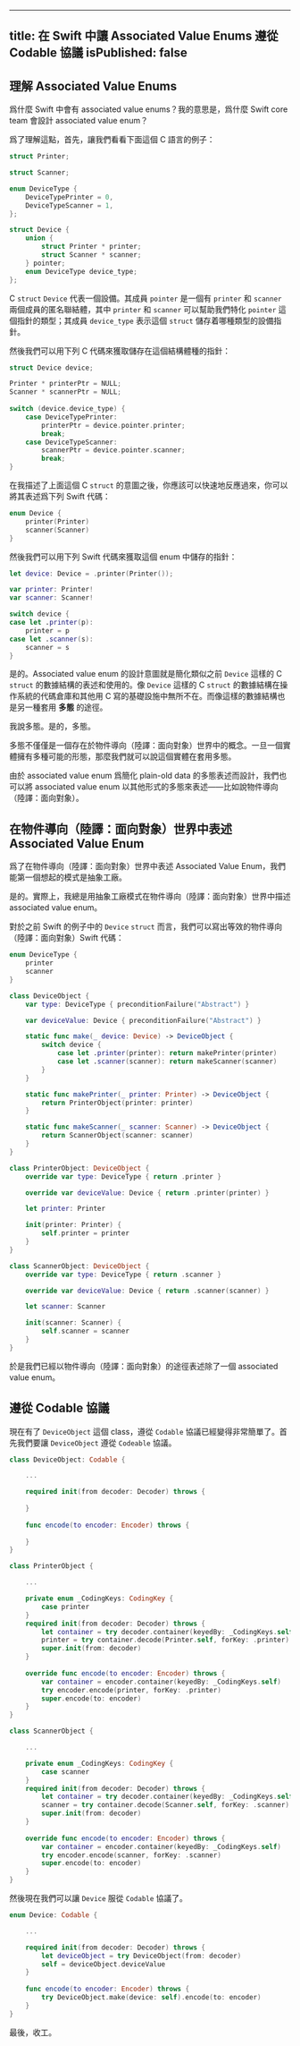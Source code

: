  ---
 title: 在 Swift 中讓 Associated Value Enums 遵從 Codable 協議
 isPublished: false
 ---
 
 ## 理解 Associated Value Enums
 
 爲什麼 Swift 中會有 associated value enums？我的意思是，爲什麼 Swift core team 會設計 associated value enum？

爲了理解這點，首先，讓我們看看下面這個 C 語言的例子：


```c
struct Printer;

struct Scanner;

enum DeviceType {
    DeviceTypePrinter = 0,
    DeviceTypeScanner = 1,
};

struct Device {
    union {
        struct Printer * printer;
        struct Scanner * scanner;
    } pointer;
    enum DeviceType device_type;
};
```

C `struct` `Device` 代表一個設備。其成員 `pointer` 是一個有 `printer` 和 `scanner` 兩個成員的匿名聯結體，其中  `printer` 和 `scanner` 可以幫助我們特化 `pointer` 這個指針的類型；其成員 `device_type` 表示這個 `struct` 儲存着哪種類型的設備指針。

然後我們可以用下列 C 代碼來獲取儲存在這個結構體種的指針：

```c
struct Device device;

Printer * printerPtr = NULL;
Scanner * scannerPtr = NULL;
    
switch (device.device_type) {
    case DeviceTypePrinter:
        printerPtr = device.pointer.printer;
        break;
    case DeviceTypeScanner:
        scannerPtr = device.pointer.scanner;
        break;
}
```

在我描述了上面這個 C `struct` 的意圖之後，你應該可以快速地反應過來，你可以將其表述爲下列 Swift 代碼：

```swift
enum Device {
    printer(Printer)
    scanner(Scanner)
}
```

然後我們可以用下列 Swift 代碼來獲取這個 enum 中儲存的指針：

```swift
let device: Device = .printer(Printer());

var printer: Printer!
var scanner: Scanner!

switch device {
case let .printer(p):
    printer = p
case let .scanner(s):
    scanner = s
}
```

是的。Associated value enum 的設計意圖就是簡化類似之前 `Device` 這樣的 C `struct` 的數據結構的表述和使用的。像 `Device` 這樣的 C `struct` 的數據結構在操作系統的代碼倉庫和其他用 C 寫的基礎設施中無所不在。而像這樣的數據結構也是另一種套用 __多態__ 的途徑。

我說多態。是的，多態。

多態不僅僅是一個存在於物件導向（陸譯：面向對象）世界中的概念。一旦一個實體擁有多種可能的形態，那麼我們就可以說這個實體在套用多態。

由於 associated value enum 爲簡化 plain-old data 的多態表述而設計，我們也可以將 associated value enum 以其他形式的多態來表述——比如說物件導向（陸譯：面向對象）。

## 在物件導向（陸譯：面向對象）世界中表述 Associated Value Enum

爲了在物件導向（陸譯：面向對象）世界中表述 Associated Value Enum，我們能第一個想起的模式是抽象工廠。

是的。實際上，我總是用抽象工廠模式在物件導向（陸譯：面向對象）世界中描述 associated value enum。

對於之前 Swift 的例子中的 `Device` `struct` 而言，我們可以寫出等效的物件導向（陸譯：面向對象）Swift 代碼：

```swift
enum DeviceType {
    printer
    scanner
}

class DeviceObject {
    var type: DeviceType { preconditionFailure("Abstract") }

    var deviceValue: Device { preconditionFailure("Abstract") } 

    static func make(_ device: Device) -> DeviceObject {
        switch device {
            case let .printer(printer): return makePrinter(printer)
            case let .scanner(scanner): return makeScanner(scanner)
        }
    }

    static func makePrinter(_ printer: Printer) -> DeviceObject {
        return PrinterObject(printer: printer)
    }

    static func makeScanner(_ scanner: Scanner) -> DeviceObject {
        return ScannerObject(scanner: scanner)
    }
}

class PrinterObject: DeviceObject {
    override var type: DeviceType { return .printer }

    override var deviceValue: Device { return .printer(printer) }

    let printer: Printer

    init(printer: Printer) {
        self.printer = printer
    }
}

class ScannerObject: DeviceObject {
    override var type: DeviceType { return .scanner }

    override var deviceValue: Device { return .scanner(scanner) }

    let scanner: Scanner

    init(scanner: Scanner) {
        self.scanner = scanner
    }
}
```

於是我們已經以物件導向（陸譯：面向對象）的途徑表述除了一個 associated value enum。

## 遵從 Codable 協議

現在有了 `DeviceObject` 這個 class，遵從 `Codable`  協議已經變得非常簡單了。首先我們要讓 `DeviceObject` 遵從 `Codeable` 協議。

```swift
class DeviceObject: Codable {

    ...

    required init(from decoder: Decoder) throws {
        
    }
    
    func encode(to encoder: Encoder) throws {
        
    }
}

class PrinterObject {

    ...

    private enum _CodingKeys: CodingKey {
        case printer
    }
    required init(from decoder: Decoder) throws {
        let container = try decoder.container(keyedBy: _CodingKeys.self)
        printer = try container.decode(Printer.self, forKey: .printer)
        super.init(from: decoder)
    }
    
    override func encode(to encoder: Encoder) throws {
        var container = encoder.container(keyedBy: _CodingKeys.self)
        try encoder.encode(printer, forKey: .printer)
        super.encode(to: encoder)
    }
}

class ScannerObject {

    ...

    private enum _CodingKeys: CodingKey {
        case scanner
    }
    required init(from decoder: Decoder) throws {
        let container = try decoder.container(keyedBy: _CodingKeys.self)
        scanner = try container.decode(Scanner.self, forKey: .scanner)
        super.init(from: decoder)
    }
    
    override func encode(to encoder: Encoder) throws {
        var container = encoder.container(keyedBy: _CodingKeys.self)
        try encoder.encode(scanner, forKey: .scanner)
        super.encode(to: encoder)
    }
}
```

然後現在我們可以讓 `Device` 服從 `Codable` 協議了。

```swift
enum Device: Codable {

    ...

    required init(from decoder: Decoder) throws {
        let deviceObject = try DeviceObject(from: decoder)
        self = deviceObject.deviceValue
    }
    
    func encode(to encoder: Encoder) throws {
        try DeviceObject.make(device: self).encode(to: encoder)
    }
}
```

最後，收工。